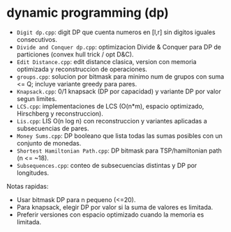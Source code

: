 # dynamic programming (dp)

- `Digit dp.cpp`: digit DP que cuenta numeros en [l,r] sin digitos iguales consecutivos.
- `Divide and Conquer dp.cpp`: optimizacion Divide & Conquer para DP de particiones (convex hull trick / opt D&C).
- `Edit Distance.cpp`: edit distance clasica, version con memoria optimizada y reconstruccion de operaciones.
- `groups.cpp`: solucion por bitmask para minimo num de grupos con suma <= Q; incluye variante greedy para pares.
- `Knapsack.cpp`: 0/1 knapsack (DP por capacidad) y variante DP por valor segun limites.
- `LCS.cpp`: implementaciones de LCS (O(n*m), espacio optimizado, Hirschberg y reconstruccion).
- `Lis.cpp`: LIS O(n log n) con reconstruccion y variantes aplicadas a subsecuencias de pares.
- `Money Sums.cpp`: DP booleano que lista todas las sumas posibles con un conjunto de monedas.
- `Shortest Hamiltonian Path.cpp`: DP bitmask para TSP/hamiltonian path (n <= ~18).
- `Subsequences.cpp`: conteo de subsecuencias distintas y DP por longitudes.


Notas rapidas:

- Usar bitmask DP para n pequeno (<=20).
- Para knapsack, elegir DP por valor si la suma de valores es limitada.
- Preferir versiones con espacio optimizado cuando la memoria es limitada.

